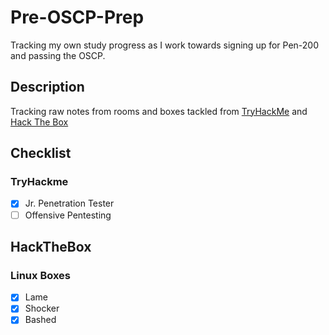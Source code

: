 # Pre-OSCP-Prep

Tracking my own study progress as I work towards signing up for Pen-200 and passing the OSCP.

## Description

Tracking raw notes from rooms and boxes tackled from [TryHackMe](https://tryhackme.com/) and [Hack The Box](https://hackthebox.eu/)

## Checklist

### TryHackme
- [x] Jr. Penetration Tester
- [ ] Offensive Pentesting

## HackTheBox
### Linux Boxes
- [x] Lame
- [x] Shocker
- [x] Bashed
